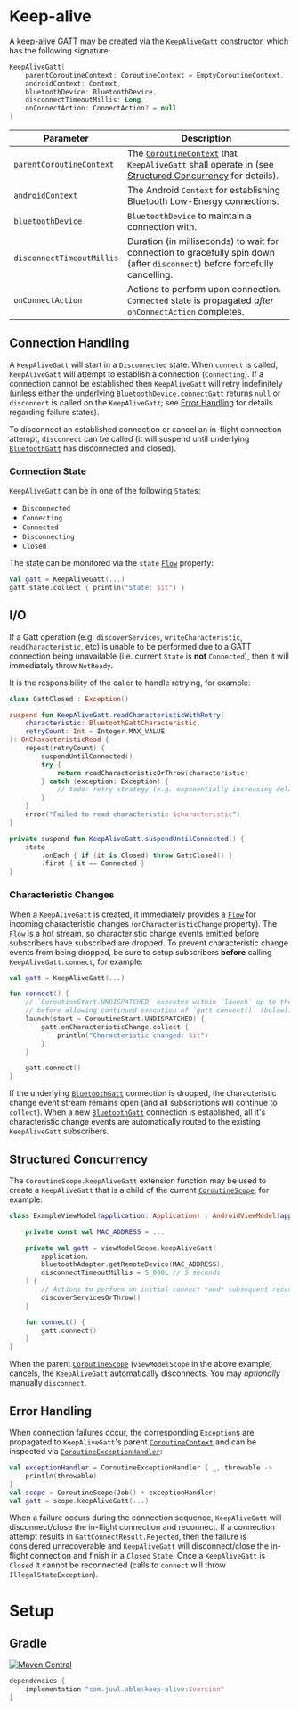 # Keep-alive

A keep-alive GATT may be created via the `KeepAliveGatt` constructor, which has the following
signature:

```kotlin
KeepAliveGatt(
    parentCoroutineContext: CoroutineContext = EmptyCoroutineContext,
    androidContext: Context,
    bluetoothDevice: BluetoothDevice,
    disconnectTimeoutMillis: Long,
    onConnectAction: ConnectAction? = null
)
```

| Parameter                 | Description                                                                                                                         |
|---------------------------|-------------------------------------------------------------------------------------------------------------------------------------|
| `parentCoroutineContext`  | The [`CoroutineContext`] that `KeepAliveGatt` shall operate in (see [Structured Concurrency](#structured-concurrency) for details). |
| `androidContext`          | The Android `Context` for establishing Bluetooth Low-Energy connections.                                                            |
| `bluetoothDevice`         | `BluetoothDevice` to maintain a connection with.                                                                                    |
| `disconnectTimeoutMillis` | Duration (in milliseconds) to wait for connection to gracefully spin down (after `disconnect`) before forcefully cancelling.        |
| `onConnectAction`         | Actions to perform upon connection. `Connected` state is propagated _after_ `onConnectAction` completes.                            |

## Connection Handling

A `KeepAliveGatt` will start in a `Disconnected` state. When `connect` is called, `KeepAliveGatt`
will attempt to establish a connection (`Connecting`). If a connection cannot be established then
`KeepAliveGatt` will retry indefinitely (unless either the underlying
[`BluetoothDevice.connectGatt`] returns `null` or `disconnect` is called on the `KeepAliveGatt`; see
[Error Handling](#error-handling) for details regarding failure states).

To disconnect an established connection or cancel an in-flight connection attempt, `disconnect` can
be called (it will suspend until underlying [`BluetoothGatt`] has disconnected and closed).

### Connection State

`KeepAliveGatt` can be in one of the following `State`s:

- `Disconnected`
- `Connecting`
- `Connected`
- `Disconnecting`
- `Closed`

The state can be monitored via the `state` [`Flow`] property:

```kotlin
val gatt = KeepAliveGatt(...)
gatt.state.collect { println("State: $it") }
```

## I/O

If a Gatt operation (e.g. `discoverServices`, `writeCharacteristic`, `readCharacteristic`, etc) is
unable to be performed due to a GATT connection being unavailable (i.e. current `State` is **not**
`Connected`), then it will immediately throw `NotReady`.

It is the responsibility of the caller to handle retrying, for example:

```kotlin
class GattClosed : Exception()

suspend fun KeepAliveGatt.readCharacteristicWithRetry(
    characteristic: BluetoothGattCharacteristic,
    retryCount: Int = Integer.MAX_VALUE
): OnCharacteristicRead {
    repeat(retryCount) {
        suspendUntilConnected()
        try {
            return readCharacteristicOrThrow(characteristic)
        } catch (exception: Exception) {
            // todo: retry strategy (e.g. exponentially increasing delay)
        }
    }
    error("Failed to read characteristic $characteristic")
}

private suspend fun KeepAliveGatt.suspendUntilConnected() {
    state
        .onEach { if (it is Closed) throw GattClosed() }
        .first { it == Connected }
}
```

### Characteristic Changes

When a `KeepAliveGatt` is created, it immediately provides a [`Flow`] for incoming characteristic
changes (`onCharacteristicChange` property). The [`Flow`] is a hot stream, so characteristic change
events emitted before subscribers have subscribed are dropped. To prevent characteristic change
events from being dropped, be sure to setup subscribers **before** calling `KeepAliveGatt.connect`,
for example:

```kotlin
val gatt = KeepAliveGatt(...)

fun connect() {
    // `CoroutineStart.UNDISPATCHED` executes within `launch` up to the `collect` (then suspends),
    // before allowing continued execution of `gatt.connect()` (below).
    launch(start = CoroutineStart.UNDISPATCHED) {
        gatt.onCharacteristicChange.collect {
            println("Characteristic changed: $it")
        }
    }

    gatt.connect()
}
```

If the underlying [`BluetoothGatt`] connection is dropped, the characteristic change event stream
remains open (and all subscriptions will continue to `collect`). When a new [`BluetoothGatt`]
connection is established, all it's characteristic change events are automatically routed to the
existing `KeepAliveGatt` subscribers.

## Structured Concurrency

The `CoroutineScope.keepAliveGatt` extension function may be used to create a `KeepAliveGatt` that
is a child of the current [`CoroutineScope`], for example:

```kotlin
class ExampleViewModel(application: Application) : AndroidViewModel(application) {

    private const val MAC_ADDRESS = ...

    private val gatt = viewModelScope.keepAliveGatt(
        application,
        bluetoothAdapter.getRemoteDevice(MAC_ADDRESS),
        disconnectTimeoutMillis = 5_000L // 5 seconds
    ) {
        // Actions to perform on initial connect *and* subsequent reconnects:
        discoverServicesOrThrow()
    }

    fun connect() {
        gatt.connect()
    }
}
```

When the parent [`CoroutineScope`] (`viewModelScope` in the above example) cancels, the
`KeepAliveGatt` automatically disconnects. You may _optionally_ manually `disconnect`.

## Error Handling

When connection failures occur, the corresponding `Exception`s are propagated to `KeepAliveGatt`'s
parent [`CoroutineContext`] and can be inspected via [`CoroutineExceptionHandler`]:

```kotlin
val exceptionHandler = CoroutineExceptionHandler { _, throwable ->
    println(throwable)
}
val scope = CoroutineScope(Job() + exceptionHandler)
val gatt = scope.keepAliveGatt(...)
```

When a failure occurs during the connection sequence, `KeepAliveGatt` will disconnect/close the
in-flight connection and reconnect. If a connection attempt results in `GattConnectResult.Rejected`,
then the failure is considered unrecoverable and `KeepAliveGatt` will disconnect/close the in-flight
connection and finish in a `Closed` `State`. Once a `KeepAliveGatt` is `Closed` it cannot be
reconnected (calls to `connect` will throw `IllegalStateException`).

# Setup

## Gradle

[![Maven Central](https://maven-badges.herokuapp.com/maven-central/com.juul.able/keep-alive/badge.svg)](https://maven-badges.herokuapp.com/maven-central/com.juul.able/keep-alive)

```groovy
dependencies {
    implementation "com.juul.able:keep-alive:$version"
}
```


[`BluetoothDevice.connectGatt`]: https://developer.android.com/reference/android/bluetooth/BluetoothDevice#connectGatt(android.content.Context,%20boolean,%20android.bluetooth.BluetoothGattCallback)
[`BluetoothGatt`]: https://developer.android.com/reference/android/bluetooth/BluetoothGatt
[`CoroutineScope`]: https://kotlin.github.io/kotlinx.coroutines/kotlinx-coroutines-core/kotlinx.coroutines/-coroutine-scope/
[`CoroutineContext`]: https://kotlinlang.org/api/latest/jvm/stdlib/kotlin.coroutines/-coroutine-context/
[`Flow`]: https://kotlin.github.io/kotlinx.coroutines/kotlinx-coroutines-core/kotlinx.coroutines.flow/-flow/
[`CoroutineExceptionHandler`]: https://kotlin.github.io/kotlinx.coroutines/kotlinx-coroutines-core/kotlinx.coroutines/-coroutine-exception-handler/
